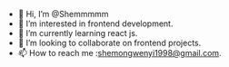 - 👋 Hi, I’m @Shemmmmm
- 👀 I’m interested in frontend development.
- 🌱 I’m currently learning react js.
- 💞️ I’m looking to collaborate on frontend projects.
- 📫 How to reach me :shemongwenyi1998@gmail.com.

<!---
Shemmmmm/Shemmmmm is a ✨ special ✨ repository because its `README.md` (this file) appears on your GitHub profile.
You can click the Preview link to take a look at your changes.
--->
